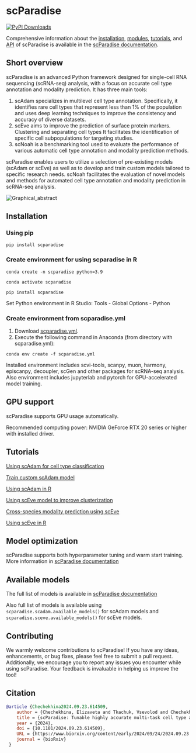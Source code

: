# scParadise
[![PyPI Downloads](https://static.pepy.tech/badge/scparadise)](https://pepy.tech/projects/scparadise) &nbsp;

Comprehensive information about the [installation](https://scparadise.readthedocs.io/en/latest/installation.html), [modules](https://scparadise.readthedocs.io/en/latest/theory.html), [tutorials](https://scparadise.readthedocs.io/en/latest/tutorials/index.html), and [API](https://scparadise.readthedocs.io/en/latest/api/index.html) of scParadise is available in the [scParadise documentation](https://scparadise.readthedocs.io/en/latest/index.html).

## Short overview
scParadise is an advanced Python framework designed for single-cell RNA sequencing (scRNA-seq) analysis, with a focus on accurate cell type annotation and modality prediction. It has three main tools:

1) scAdam specializes in multilevel cell type annotation. Specifically, it identifies rare cell types that represent less than 1% of the population and uses deep learning techniques to improve the consistency and accuracy of diverse datasets.
2) scEve aims to improve the prediction of surface protein markers. Clustering and separating cell types It facilitates the identification of specific cell subpopulations for targeting studies.
3) scNoah is a benchmarking tool used to evaluate the performance of various automatic cell type annotation and modality prediction methods.

scParadise enables users to utilize a selection of pre-existing models (scAdam or scEve) as well as to develop and train custom models tailored to specific research needs. scNoah facilitates the evaluation of novel models and methods for automated cell type annotation and modality prediction in scRNA-seq analysis.

![Graphical_abstract](https://github.com/user-attachments/assets/ccfc8fba-5eee-42c4-8486-3b5416bb4bd4)

## Installation
### Using pip
```console
pip install scparadise
```
### Create environment for using scparadise in R
```console
conda create -n scparadise python=3.9
```
```console
conda activate scparadise
```
```console
pip install scparadise
```
Set Python environment in R Studio: Tools - Global Options - Python

### Create environment from scparadise.yml
1) Download [scparadise.yml](https://github.com/Chechekhins/scParadise/blob/main/scparadise.yml). 
2) Execute the following command in Anaconda (from directory with scparadise.yml):
```console
conda env create -f scparadise.yml
```
Installed environment includes scvi-tools, scanpy, muon, harmony, episcanpy, decoupler, scGen and other packages for scRNA-seq analysis.
Also environment includes jupyterlab and pytorch for GPU-accelerated model training.  

## GPU support
scParadise supports GPU usage automatically.

Recommended computing power: NVIDIA GeForce RTX 20 series or higher with installed driver.

## Tutorials

[Using scAdam for cell type classification](https://scparadise.readthedocs.io/en/latest/tutorials/notebooks/scAdam/scAdam_predict.html)

[Train custom scAdam model](https://scparadise.readthedocs.io/en/latest/tutorials/notebooks/scAdam/scAdam_train.html)

[Using scAdam in R](https://github.com/Chechekhins/scParadise/blob/main/docs/tutorials/notebooks/scAdam/R_scAdam_predict.R)

[Using scEve model to improve clusterization](https://scparadise.readthedocs.io/en/latest/tutorials/notebooks/scEve/scEve_clusterization.html)

[Cross-species modality prediction using scEve](https://scparadise.readthedocs.io/en/latest/tutorials/notebooks/scEve/Cross_species_modality_prediction_using_scEve.html)

[Using scEve in R](https://github.com/Chechekhins/scParadise/blob/main/docs/tutorials/notebooks/scEve/scEve_predict_R.R)

## Model optimization

scParadise supports both hyperparameter tuning and warm start training.
More information in [scParadise documentation](https://scparadise.readthedocs.io/en/latest/tutorials/notebooks/scAdam/scAdam_model_optimization.html)

## Available models
The full list of models is available in [scParadise documentation](https://scparadise.readthedocs.io/en/latest/models/index.html)

Also full list of models is available using `scparadise.scadam.available_models()` for scAdam models and `scparadise.sceve.available_models()` for scEve models.

## Contributing

We warmly welcome contributions to scParadise! If you have any ideas, enhancements, or bug fixes, please feel free to submit a pull request. Additionally, we encourage you to report any issues you encounter while using scParadise. Your feedback is invaluable in helping us improve the tool!

## Citation
```bibtex
@article {Chechekhina2024.09.23.614509,
	author = {Chechekhina, Elizaveta and Tkachuk, Vsevolod and Chechekhin, Vadim},
	title = {scParadise: Tunable highly accurate multi-task cell type annotation and surface protein abundance prediction},
	year = {2024},
	doi = {10.1101/2024.09.23.614509},
	URL = {https://www.biorxiv.org/content/early/2024/09/24/2024.09.23.614509},
	journal = {bioRxiv}
 }
```
 
